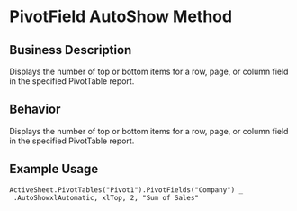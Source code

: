 # PivotField AutoShow Method

## Business Description
Displays the number of top or bottom items for a row, page, or column field in the specified PivotTable report.

## Behavior
Displays the number of top or bottom items for a row, page, or column field in the specified PivotTable report.

## Example Usage
```vba
ActiveSheet.PivotTables("Pivot1").PivotFields("Company") _ 
 .AutoShowxlAutomatic, xlTop, 2, "Sum of Sales"
```